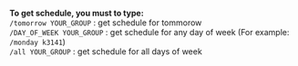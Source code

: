 **To get schedule, you must to type:** <br>
`/tomorrow YOUR_GROUP` : get schedule for tommorow <br>
`/DAY_OF_WEEK YOUR_GROUP` : get schedule for any day of week (For example: `/monday k3141`) <br>
`/all YOUR_GROUP` : get schedule for all days of week
	
